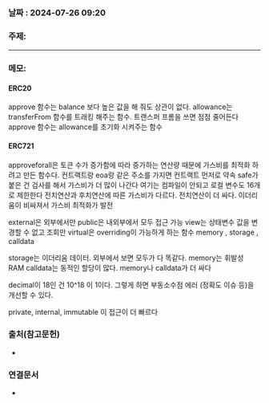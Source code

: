 
### 날짜 : 2024-07-26 09:20

### 주제: 

---
### 메모: 
#### ERC20
approve 함수는 balance 보다 높은 값을 해 줘도 상관이 없다.
allowance는 transferFrom 함수를 트래킹 해주는 함수. 트랜스퍼 프롬을 쓰면 점점 줄어든다
approve 함수는 allowance를 초기화 시켜주는 함수

#### ERC721
approveforall은 토큰 수가 증가함에 따라 증가하는 연산량 때문에 가스비를 최적화 하려고 만든 함수다.
컨트랙트랑 eoa랑 같은 주소를 가지면 컨트랙트 먼저로 약속
safe가 붙은 건 검사를 해서 가스비가 더 많이 나간다
여기는 컴파일이 안되고 로컬 변수도 16개로 제한한다
전치연산과 후치연산에 따른 가스비가 다르다. 전치연산이 더 싸다.
이더리움이 비싸져서 가스비 최적화가 발전

external은 외부에서만
public은 내외부에서 모두 접근 가능
view는 상태변수 값을 변경할 수 없고 조회만
virtual은 overriding이 가능하게 하는 함수
memory , storage , calldata

storage는 이더리움 데이터. 외부에서 보면 모두가 다 똑같다.
memory는 휘발성 RAM
calldata는 동적인 할당이 많다.
memory나 calldata가 더 싸다

decimal이 18인 건 10^18 이 1이다.
그렇게 하면 부동소수점 에러 (정확도 이슈 등)을 개선할 수 있다.

private, internal, immutable 이 접근이 더 빠르다


### 출처(참고문헌)
-

### 연결문서
-